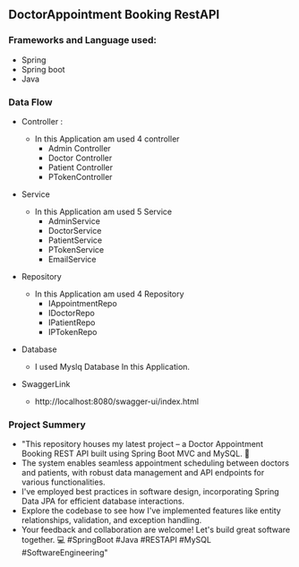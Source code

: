## DoctorAppointment Booking RestAPI
### Frameworks and Language used:
* Spring
* Spring boot
* Java

### Data Flow
* Controller : 
  * In this Application am used 4 controller
    * Admin Controller
    * Doctor Controller
    * Patient Controller
    * PTokenController
      
    
* Service
  * In this Application am used 5 Service
    * AdminService
    * DoctorService
    * PatientService
    * PTokenService
    * EmailService
      
   
* Repository
  * In this Application am used 4 Repository
    * IAppointmentRepo
    * IDoctorRepo
    * IPatientRepo
    * IPTokenRepo
* Database
  * I used Myslq Database In this Application.
 
* SwaggerLink 
  * http://localhost:8080/swagger-ui/index.html


### Project Summery

* "This repository houses my latest project – a Doctor Appointment Booking REST API built using Spring Boot MVC and MySQL. 🚀
*  The system enables seamless appointment scheduling between doctors and patients, with robust data management and API endpoints for various functionalities.
*  I've employed best practices in software design, incorporating Spring Data JPA for efficient database interactions.
*  Explore the codebase to see how I've implemented features like entity relationships, validation, and exception handling.
*  Your feedback and collaboration are welcome! Let's build great software together. 💻 #SpringBoot #Java #RESTAPI #MySQL #SoftwareEngineering"
